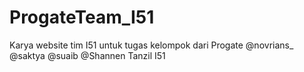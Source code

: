# ProgateTeam_I51
Karya website tim I51 untuk tugas kelompok dari Progate
@novrians_
@saktya
@suaib
@Shannen Tanzil I51
